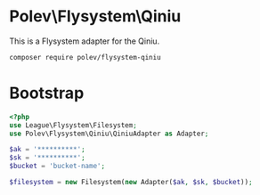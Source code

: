 # Polev\Flysystem\Qiniu

This is a Flysystem adapter for the Qiniu.

```bash
composer require polev/flysystem-qiniu
```

# Bootstrap

``` php
<?php
use League\Flysystem\Filesystem;
use Polev\Flysystem\Qiniu\QiniuAdapter as Adapter;

$ak = '**********';
$sk = '**********';
$bucket = 'bucket-name';

$filesystem = new Filesystem(new Adapter($ak, $sk, $bucket));
```
